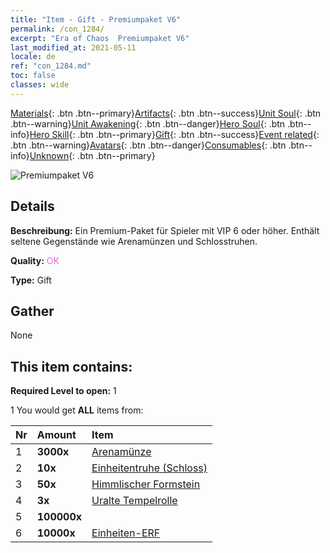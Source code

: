 ```yaml
---
title: "Item - Gift - Premiumpaket V6"
permalink: /con_1284/
excerpt: "Era of Chaos  Premiumpaket V6"
last_modified_at: 2021-05-11
locale: de
ref: "con_1284.md"
toc: false
classes: wide
---
```

 [Materials](/ItemsDE/){: .btn .btn--primary}[Artifacts](/ItemsDE/Artifacts/){: .btn .btn--success}[Unit Soul](/ItemsDE/UnitSoul/){: .btn .btn--warning}[Unit Awakening](/ItemsDE/UnitAwakening/){: .btn .btn--danger}[Hero Soul](/ItemsDE/HeroSoul/){: .btn .btn--info}[Hero Skill](/ItemsDE/HeroSkill/){: .btn .btn--primary}[Gift](/ItemsDE/Gift/){: .btn .btn--success}[Event related](/ItemsDE/Events/){: .btn .btn--warning}[Avatars](/ItemsDE/Avatars/){: .btn .btn--danger}[Consumables](/ItemsDE/Consumables/){: .btn .btn--info}[Unknown](/ItemsDE/Unknown/){: .btn .btn--primary}

 ![Premiumpaket V6](/images/t/i_905006.png)

## Details
 **Beschreibung:** Ein Premium-Paket für Spieler mit VIP 6 oder höher. Enthält seltene Gegenstände wie Arenamünzen und Schlosstruhen.

 **Quality:** <span style="color: #DA70D6">OK</span>

 **Type:** Gift

## Gather

  None

## This item contains:

 **Required Level to open:** 1

 1 You would get **ALL** items  from:

  | Nr | Amount |     Item    |
  |:---|:-------|:------------|
  | 1 |  **3000x** | [Arenamünze](/ItemsDE/con_903/) |  | 
  | 2 |  **10x** | [Einheitentruhe (Schloss)](/ItemsDE/con_1269/) |  | 
  | 3 |  **50x** | [Himmlischer Formstein](/ItemsDE/art_188/) |  | 
  | 4 |  **3x** | [Uralte Tempelrolle](/ItemsDE/con_697/) |  | 
  | 5 |  **100000x** | <i class="fas fa-coins"/> |  | 
  | 6 |  **10000x** | [Einheiten-ERF](/ItemsDE/con_902/) |  | 
